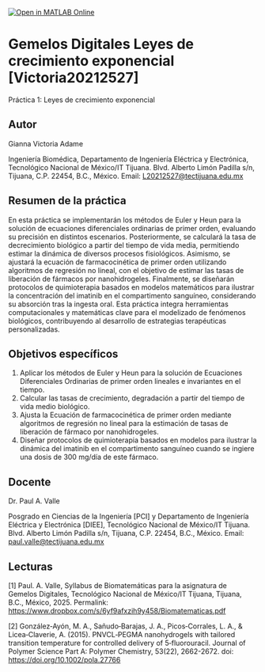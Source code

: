 [![Open in MATLAB Online](https://www.mathworks.com/images/responsive/global/open-in-matlab-online.svg)](https://matlab.mathworks.com/open/github/v1?repo=giannavic/Gemelos-Digitales-Leyes-de-crecimiento-exponencial-Victoria20212527)

# Gemelos Digitales Leyes de crecimiento exponencial [Victoria20212527]
Práctica 1: Leyes de crecimiento exponencial 

## Autor
Gianna Victoria Adame

Ingeniería Biomédica, Departamento de Ingeniería Eléctrica y Electrónica, Tecnológico Nacional de México/IT Tijuana. Blvd. Alberto Limón Padilla s/n, Tijuana, C.P. 22454, B.C., México. Email: L20212527@tectijuana.edu.mx

## Resumen de la práctica
En esta práctica se implementarán los métodos de Euler y Heun para la solución de ecuaciones diferenciales ordinarias de primer orden, evaluando su precisión en distintos escenarios. Posteriormente, se calculará la tasa de decrecimiento biológico a partir del tiempo de vida media, permitiendo estimar la dinámica de diversos procesos fisiológicos. Asimismo, se ajustará la ecuación de farmacocinética de primer orden utilizando algoritmos de regresión no lineal, con el objetivo de estimar las tasas de liberación de fármacos por nanohidrogeles. Finalmente, se diseñarán protocolos de quimioterapia basados en modelos matemáticos para ilustrar la concentración del imatinib en el compartimento sanguíneo, considerando su absorción tras la ingesta oral. Esta práctica integra herramientas computacionales y matemáticas clave para el modelizado de fenómenos biológicos, contribuyendo al desarrollo de estrategias terapéuticas personalizadas.

## Objetivos específicos
1. Aplicar los métodos de Euler y Heun para la solución de Ecuaciones Diferenciales Ordinarias de primer orden lineales e invariantes en el tiempo.
2. Calcular las tasas de crecimiento, degradación a partir del tiempo de vida medio biológico.
3. Ajusta la Ecuación de farmacocinética de primer orden mediante algoritmos de regresión no lineal para la estimación de tasas de liberación de fármaco por nanohidrogeles.
4. Diseñar protocolos de quimioterapia basados en modelos para ilustrar la dinámica del imatinib en el compartimento sanguíneo cuando se ingiere una dosis de 300 mg/día de este fármaco.

## Docente
Dr. Paul A. Valle

Posgrado en Ciencias de la Ingeniería [PCI] y Departamento de Ingeniería Eléctrica y Electrónica [DIEE], Tecnológico Nacional de México/IT Tijuana. Blvd. Alberto Limón Padilla s/n, Tijuana, C.P. 22454, B.C., México. Email: paul.valle@tectijuana.edu.mx

## Lecturas
[1] Paul. A. Valle, Syllabus de Biomatemáticas para la asignatura de Gemelos Digitales, Tecnológico Nacional de México/IT Tijuana, Tijuana, B.C., México, 2025. Permalink: https://www.dropbox.com/s/6yf9afxzih9y458/Biomatematicas.pdf

[2] González‐Ayón, M. A., Sañudo‐Barajas, J. A., Picos‐Corrales, L. A., & Licea‐Claverie, A. (2015). PNVCL‐PEGMA nanohydrogels with tailored transition temperature for controlled delivery of 5‐fluorouracil. Journal of Polymer Science Part A: Polymer Chemistry, 53(22), 2662-2672. doi: https://doi.org/10.1002/pola.27766
